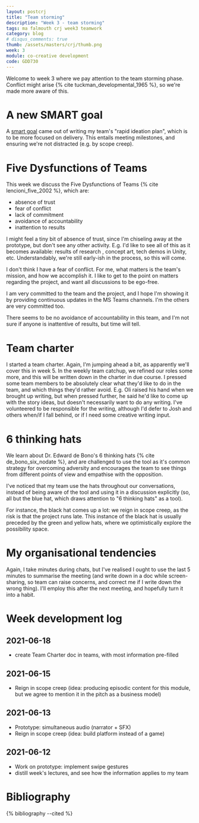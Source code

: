```yaml
---
layout: postcrj
title: "Team storming"
description: "Week 3 - team storming"
tags: ma falmouth crj week3 teamwork
category: blog
# disqus_comments: true
thumb: /assets/masters/crj/thumb.png
week: 3
module: co-creative development
code: GDD730
---
```


Welcome to week 3 where we pay attention to the team storming phase. Conflict might arise {% cite tuckman_developmental_1965 %}, so we're made more aware of this. 

# A new SMART goal

A [smart goal](/masters/goals#project-delivery) came out of writing my team's "rapid ideation plan", which is to be more focused on delivery. This entails meeting milestones, and ensuring we're not distracted (e.g. by scope creep).

# Five Dysfunctions of Teams

This week we discuss the Five Dysfunctions of Teams {% cite lencioni_five_2002 %}, which are:

- absence of trust
- fear of conflict
- lack of commitment
- avoidance of accountability
- inattention to results

I might feel a tiny bit of absence of trust, since I'm chiseling away at the prototype, but don't see any other activity. E.g. I'd like to see all of this as it becomes available: results of research , concept art, tech demos in Unity, etc. Understandably, we're still early-ish in the process, so this will come.

I don't think I have a fear of conflict. For me, what matters is the team's mission, and how we accomplish it. I like to get to the point on matters regarding the project, and want all discussions to be ego-free.

I am very committed to the team and the project, and I hope I'm showing it by providing continuous updates in the MS Teams channels. I'm the others are very committed too.

There seems to be no avoidance of accountability in this team, and I'm not sure if anyone is inattentive of results, but time will tell.

# Team charter

I started a team charter. Again, I'm jumping ahead a bit, as apparently we'll cover this in week 5. In the weekly team catchup, we refined our roles some more, and this will be written down in the charter in due course. I pressed some team members to be absolutely clear what they'd like to do in the team, and which things they'd rather avoid. E.g. Oli raised his hand when we brought up writing, but when pressed further, he said he'd like to come up with the story ideas, but doesn't necessarily want to do any writing. I've volunteered to be responsible for the writing, although I'd defer to Josh and others when/if I fall behind, or if I need some creative writing input.

# 6 thinking hats

We learn about Dr. Edward de Bono's 6 thinking hats {% cite de_bono_six_nodate %}, and are challenged to use the tool as it's common strategy for overcoming adversity and encourages the team to see things from different points of view and empathise with the opposition.

I've noticed that my team use the hats throughout our conversations, instead of being aware of the tool and using it in a discussion explicitly (so, all but the blue hat, which draws attention to "6 thinking hats" as a tool).

For instance, the black hat comes up a lot: we reign in scope creep, as the risk is that the project runs late. This instance of the black hat is usually preceded by the green and yellow hats, where we optimistically explore the possibility space. 

# My organisational tendencies

Again, I take minutes during chats, but I've realised I ought to use the last 5 minutes to summarise the meeting (and write down in a doc while screen-sharing, so team can raise concerns, and correct me if I write down the wrong thing). I'll employ this after the next meeting, and hopefully turn it into a habit.

# Week development log

## 2021-06-18

- create Team Charter doc in teams, with most information pre-filled 

## 2021-06-15

- Reign in scope creep (idea: producing episodic content for this module, but we agree to mention it in the pitch as a business model)

## 2021-06-13

- Prototype: simultaneous audio (narrator + SFX)
- Reign in scope creep (idea: build platform instead of a game)

## 2021-06-12

- Work on prototype: implement swipe gestures
- distill week's lectures, and see how the information applies to my team


# Bibliography

{% bibliography --cited %}

